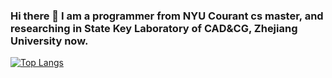 ### Hi there 👋 I am a programmer from NYU Courant cs master, and researching in State Key Laboratory of CAD&CG, Zhejiang University now.
[![Top Langs](https://github-readme-stats.vercel.app/api/top-langs/?username=ProgrammerManstein)](https://github.com/ProgrammerManstein/github-readme-stats)

<!--
**ProgrammerManstein/ProgrammerMAnstein** is a ✨ _special_ ✨ repository because its `README.md` (this file) appears on your GitHub profile.

Here are some ideas to get you started:

- 🔭 I’m currently working on ...
- 🌱 I’m currently learning ...
- 👯 I’m looking to collaborate on ...
- 🤔 I’m looking for help with ...
- 💬 Ask me about ...
- 📫 How to reach me: ...
- 😄 Pronouns: ...
- ⚡ Fun fact: ...
-->
